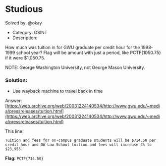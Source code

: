 # Studious

Solved by: @okay

- Category: OSINT
- Description:

How much was tuition in for GWU graduate per credit hour for the 1998-1999 school year? Flag will be amount with just a period, like PCTF{1050.75} if it were $1,050.75.

NOTE: George Washington University, not George Mason University.

### Solution:

- Use wayback machine to travel back in time

Answer: [https://web.archive.org/web/20031224140534/http://www.gwu.edu/~media/pressreleases/tuition.html](https://web.archive.org/web/20031224140534/http://www.gwu.edu/~media/pressreleases/tuition.html)

This line: 
```
Tuition and fees for on-campus graduate students will be $714.50 per credit hour and GW Law School tuition and fees will increase 4% to $23,955.
```

**Flag:** `PCTF{714.50}`

